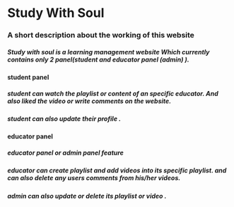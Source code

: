 <h1>Study With Soul</h1>
</hr>
<h3>A short description about the working of this website</h3>

<h5>Study with soul is a learning management website Which currently contains only 2 panel(student and educator panel (admin) ).</h5>

<h4>student panel</h4>
<h5> student can watch the playlist or content of an specific educator. And also liked the video or write comments on the website.
 </h5>
 <h5> student can also update their profile . </h5>

<h4>educator panel</h4>
 <h5>educator panel or admin panel feature</h5>
 <h5> educator can create playlist and add videos into its specific playlist. and can also delete any users comments from his/her videos.</h5>
 <h5> admin can also update or delete its playlist or video .</h5>
